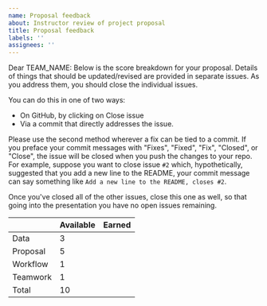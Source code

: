 ```yaml
---
name: Proposal feedback
about: Instructor review of project proposal
title: Proposal feedback
labels: ''
assignees: ''
---
```


Dear TEAM_NAME: Below is the score breakdown for your proposal. Details of things that should be updated/revised are provided in separate issues. As you address them, you should close the individual issues.

You can do this in one of two ways:

- On GitHub, by clicking on Close issue
- Via a commit that directly addresses the issue.

Please use the second method wherever a fix can be tied to a commit. If you preface your commit messages with "Fixes", "Fixed", "Fix", "Closed", or "Close", the issue will be closed when you push the changes to your repo. For example, suppose you want to close issue `#2` which, hypothetically, suggested that you add a new line to the README, your commit message can say something like `Add a new line to the README, closes #2`.

Once you've closed all of the other issues, close this one as well, so that going into the presentation you have no open issues remaining.

|          | Available | Earned |
|----------|-----------|--------|
| Data     | 3         |        |
| Proposal | 5         |        |
| Workflow | 1         |        |
| Teamwork | 1         |        |
| Total    | 10        |        |